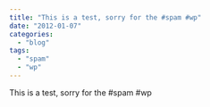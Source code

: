 ```yaml
---
title: "This is a test, sorry for the #spam #wp"
date: "2012-01-07"
categories: 
  - "blog"
tags: 
  - "spam"
  - "wp"
---
```


This is a test, sorry for the #spam #wp
